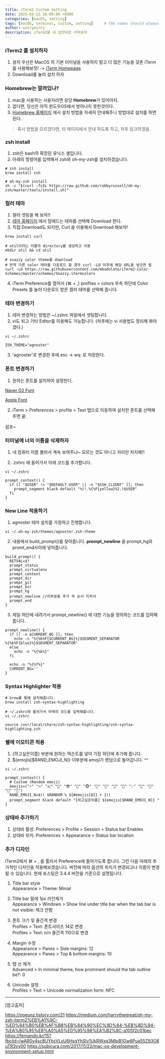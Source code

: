 ```yaml
---
title: iTerm2 Custom Setting
date: 2025-04-22 16:00:00 +0900
categories: [macOS, setting]
tags: [macOS, terminal, custom, setting]     # TAG names should always be lowercase
author: winrywinry
description: iTerm2를 내 입맛대로 꾸며보자
---
```

### iTerm2 를 설치하자

1. 설치
우선은 MacOS 의 기본 터미널을 사용하지 말고 더 많은 기능을 갖춘 iTerm를 사용해보잣! -> [iTerm Homepage](https://www.iterm2.com/)
2. Download를 눌러 설치 하자

### Homebrew는 깔려있냐?

1. mac을 사용하는 사용자라면 응당 **Homebrew**가 있어야지.
2. 없다면, 당신은 아직 윈도우OS에서 벗어나지 못한것이다.
3. [Homebrew 홈페이지](https://brew.sh) 에서 설치 방법을 자세히 안내해주니 방법대로 설치를 하면 된다.

> 혹시 방법을 모르겠다면, 타 페이지에서 안내 하도록 하고, 차후 링크하겠음.

### zsh install

1. zsh은 bash의 확장된 유닉스 셸입니다.
2. 아래의 명령어를 입력해서 zsh와 oh-my-zsh를 설치하겠습니다.

```shell
# zsh install
brew install zsh

# oh-my-zsh install
sh -c "$(curl -fsSL https://raw.github.com/robbyrussell/oh-my-zsh/master/tools/install.sh)"
```

### 컬러 테마

1. 컬러 셋팅을 해 보자!! 
2. [테마 홈페이지](https://iterm2colorschemes.com) 에서 맘에드는 테마를 선택해 Download 한다.
3. 직접 Download도 되지만, Curl 을 이용해서 Download 해보자!

```shell
brew install curl

# util이라는 이름의 directory를 생성하고 이동
mkdir util && cd util

# snazzy color theme를 download
# 만약 다른 color 테마를 다운로드 할 경우 curl -LO 이후에 해당 URL을 넣으면 됨
curl -LO https://raw.githubusercontent.com/mbadolato/iTerm2-Color-Schemes/master/schemes/Snazzy.itermcolors
```

4. iTerm Preference를 열어서 (⌘ + ,) profiles > colors 우측 하단에 Color Presets 를 눌러 다운로드 받은 컬러 테마를 선택해 줍니다.

### 테마 변경하기

1. 테마 변경하는 방법은 ~/.zshrc 파일에서 셋팅합니다.
2. vi도 되고 기타 Editor를 이용해도 가능합니다. (차후에는 vi 사용법도 정리해 봐야겠다.) 

```shell
vi ~/.zshrc

ZSH_THEME="agnoster"
```
3. 'agnoster'로 변경한 후에 esc -> wq: 로 저장한다.

### 폰트 변경하기

1. 원하는 폰트를 설치하여 설정한다.

[Naver D2 Font](https://github.com/naver/d2codingfont)

[Apple Font](https://developer.apple.com/fonts/)

2. iTerm > Preferences > profile > Text 탭으로 이동하여 설치한 폰트를 선택해 주면 끝.

쉽죠~ 

### 터미널에 너의 이름을 삭제하자

1. 내 컴퓨터 이름 몰라서 계속 보여주냐~ 모르는 것도 아니고 자리만 차지해!! 

2. .zshrc 에 들어가서 아래 코드를 추가합니다.

```shell
vi ~/.zshrc

prompt_context() {
  if [[ "$USER" != "$DEFAULT_USER" || -n "$SSH_CLIENT" ]]; then
    prompt_segment black default "%(!.%{%F{yellow}%}.)$USER"
  fi
}
```

### New Line 적용하기

1. agnoster 테마 설치를 가정하고 진행합니다.

```shell
vi ~/.oh-my-zsh/themes/agnoster.zsh-theme
```
2. 내용에서 build_prompt()를 찾아줍니다. **prompt_newline** 을 prompt_hg와 promt_end사이에 넣어줍니다.
```shell
build_prompt() {
  RETVAL=$?
  prompt_status
  prompt_virtualenv
  prompt_context
  prompt_dir
  prompt_git
  prompt_bzr
  prompt_hg
  prompt_newline //이부분을 추가 꼭 순서 지켜서
  prompt_end
}
```
3. 제일 하단에 내려가서 prompt_newline() 에 대한 기능을 정의하는 코드를 입력해줍니다.
```shell
prompt_newline() {
  if [[ -n $CURRENT_BG ]]; then
    echo -n "%{%k%F{$CURRENT_BG}%}$SEGMENT_SEPARATOR
%{%k%F{blue}%}$SEGMENT_SEPARATOR"
  else
    echo -n "%{%k%}"
  fi

  echo -n "%{%f%}"
  CURRENT_BG=''
}
```

### Syntax Highlighter 적용
```shell
# brew를 통해 설치해줍니다.
brew install zsh-syntax-highlighting

# ~/.zshrc에 들어가서 아래의 코드를 입력해줍니다.
vi ~/.zshrc

source /usr/local/share/zsh-syntax-highlighting/zsh-syntax-highlighting.zsh
```

### 쉘에 이모티콘 적용
1. {하고싶은이름} 부분에 원하는 텍슨트를 넣어 가장 하단에 추가해 줍니다.
2. \${emojis\[$RAND_EMOJI_N\]} 이부분에 emoji가 랜덤으로 들어갑니다. ^^ 
```shell
vi ~/.zshrc

prompt_context() { 
  # Custom (Random emoji) 
  emojis=("⚡️" "🔥" "🇰" "👑" "😎" "🐸" "🐵" "🦄" "🌈" "🍻" "🚀" "💡" "🎉" "🔑" "🚦" "🌙")
  RAND_EMOJI_N=$(( $RANDOM % ${#emojis[@]} + 1)) 
  prompt_segment black default "{하고싶은이름} ${emojis[$RAND_EMOJI_N]} " 
}
```

### 상태바 추가하기

1. 상태바 활성: Preferences > Profile > Session > Status bar Enables
2. 상태바 위치: Preferences > Appearance > Status bar location


### 추가 디자인

iTerm2에서 ⌘ + , 를 툴러서 Preference에 들어가도록 합니다. 그런 다음 아래의 추가적인 디자인을 적용해보겠습니다. 버전에 따라 옵션의 위치가 변경되고나 이름이 변경될 수 있습니다. 현재 포스팅은 3.4.4 버전을 기준으로 설명됩니다.

1. Title bar style  
   Appearance > Theme: Minial

2. Title bar 밑에 1px 라인제거  
   Appearance > Windows > Show line under title bar when the tab bar is not visible: 체크 안함

3. 폰트 크기 및 줄간격 변경  
   Profiles > Text: 폰트사이즈 14로 변경  
   Profiles > Text: n/n 줄간격 110으로 변경

4. Margin 수정  
   Appearance > Panes > Side margins: 12  
   Appearance > Panes > Top & bottom margins: 10  

5. 탭 선 제거  
   Advanced > In minimal theme, how prominent should the tab outline be?: 0  

6. Unicode 설정  
   Profiles > Text > Unicode normalization form: NFC  

---
[참고출처]

https://ooeunz.tistory.com/21
https://medium.com/harrythegreat/oh-my-zsh-iterm2%EB%A1%9C-%ED%84%B0%EB%AF%B8%EB%84%90%EC%9D%84-%EB%8D%94-%EA%B0%95%EB%A0%A5%ED%95%98%EA%B2%8C-a105f2c01bec
https://fernando.kr/15?fbclid=IwAR0y4sc8UYhcVLvU6HsgYhSIv1UkRWxq3MIpB1Gw6Pua55Z93O8uTR3yy00
https://subicura.com/2017/11/22/mac-os-development-environment-setup.html
